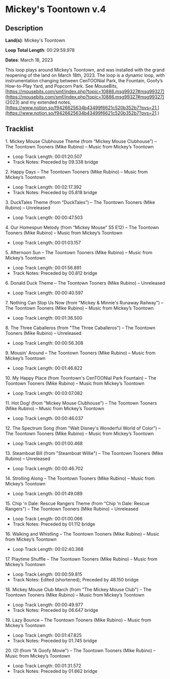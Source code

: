 # Mickey's Toontown v.4

## Description

**Land(s)**: Mickey's Toontown

**Loop Total Length**: 00:29:59.978

**Dates**: March 18, 2023

This loop plays around Mickey’s Toontown, and was installed with the grand reopening of the land on March 18th, 2023. The loop is a dynamic loop, with instrumentation changing between CenTOONial Park, the Fountain, Goofy’s How-to-Play Yard, and Popcorn Park. See MouseBits, [https://mousebits.com/smf/index.php?topic=10886.msg99327#msg99327](https://mousebits.com/smf/index.php?topic=10886.msg99327#msg99327) (2023) and my extended notes, [https://www.notion.so/f9426625634b43499f6621c520b352b7?pvs=21.](https://www.notion.so/f9426625634b43499f6621c520b352b7?pvs=21.)

## Tracklist

1\. Mickey Mouse Clubhouse Theme (from “Mickey Mouse Clubhouse”) – The Toontown Tooners (Mike Rubino) – Music from Mickey’s Toontown

- Loop Track Length: 00:01:20.507
- Track Notes: Preceded by 09.338 bridge

2\. Happy Days – The Toontown Tooners (Mike Rubino) – Music from Mickey’s Toontown

- Loop Track Length: 00:02:17.392
- Track Notes: Preceded by 05.818 bridge

3\. DuckTales Theme (from “DuckTales”) – The Toontown Tooners (Mike Rubino) – Unreleased

- Loop Track Length: 00:00:47.503

4\. Our Homespun Melody (from “Mickey Mouse” S5 E12) – The Toontown Tooners (Mike Rubino) – Music from Mickey’s Toontown

- Loop Track Length: 00:01:03.157

5\. Afternoon Sun – The Toontown Tooners (Mike Rubino) – Music from Mickey’s Toontown

- Loop Track Length: 00:01:56.891
- Track Notes: Preceded by 00.812 bridge

6\. Donald Duck Theme – The Toontown Tooners (Mike Rubino) – Unreleased

- Loop Track Length: 00:00:40.597

7\. Nothing Can Stop Us Now (from "Mickey & Minnie's Runaway Railway") – The Toontown Tooners (Mike Rubino) – Music from Mickey’s Toontown

- Loop Track Length: 00:01:36.500

8\. The Three Caballeros (from "The Three Caballeros") – The Toontown Tooners (Mike Rubino) – Unreleased

- Loop Track Length: 00:00:56.308

9\. Mousin' Around – The Toontown Tooners (Mike Rubino) – Music from Mickey’s Toontown

- Loop Track Length: 00:01:46.822

10\. My Happy Place (from Toontown's CenTOONial Park Fountain) – The Toontown Tooners (Mike Rubino) – Music from Mickey’s Toontown

- Loop Track Length: 00:03:07.082

11\. Hot Dog! (from "Mickey Mouse Clubhouse") – The Toontown Tooners (Mike Rubino) – Music from Mickey’s Toontown

- Loop Track Length: 00:00:46.037

12\. The Spectrum Song (from "Walt Disney's Wonderful World of Color") – The Toontown Tooners (Mike Rubino) – Music from Mickey’s Toontown

- Loop Track Length: 00:01:00.468

13\. Steamboat Bill (from "Steamboat Willie") – The Toontown Tooners (Mike Rubino) – Unreleased

- Loop Track Length: 00:00:46.702

14\. Strolling Along – The Toontown Tooners (Mike Rubino) – Music from Mickey’s Toontown

- Loop Track Length: 00:01:49.089

15\. Chip 'n Dale: Rescue Rangers Theme (from "Chip 'n Dale: Rescue Rangers") – The Toontown Tooners (Mike Rubino) – Unreleased

- Loop Track Length: 00:01:00.066
- Track Notes: Preceded by 01.112 bridge

16\. Walking and Whistling – The Toontown Tooners (Mike Rubino) – Music from Mickey’s Toontown

- Loop Track Length: 00:02:40.368

17\. Playtime Shuffle – The Toontown Tooners (Mike Rubino) – Music from Mickey’s Toontown

- Loop Track Length: 00:00:59.815
- Track Notes: Edited (shortened); Preceded by 48.150 bridge

18\. Mickey Mouse Club March (from "The Mickey Mouse Club") – The Toontown Tooners (Mike Rubino) – Music from Mickey’s Toontown

- Loop Track Length: 00:00:49.977
- Track Notes: Preceded by 06.647 bridge

19\. Lazy Bounce – The Toontown Tooners (Mike Rubino) – Music from Mickey’s Toontown

- Loop Track Length: 00:01:47.825
- Track Notes: Preceded by 01.745 bridge

20\. I2I (from "A Goofy Movie") – The Toontown Tooners (Mike Rubino) – Music from Mickey’s Toontown

- Loop Track Length: 00:01:31.572
- Track Notes: Preceded by 01.662 bridge
